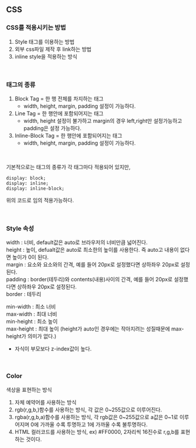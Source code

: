 ## CSS

### CSS를 적용시키는 방법
1. Style 태그를 이용하는 방법
2. 외부 css파일 제작 후 link하는 방법
3. inline style을 적용하는 방식

<br>

### 태그의 종류
1. Block Tag = 한 행 전체를 차지하는 태그
   - width, height, margin, padding 설정이 가능하다.
3. Line Tag = 한 행안에 포함되어지는 태그
   - width, height 설정이 불가하고 margin의 경우 left,right만 설정가능하고 padding은 설정 가능하다.
5. Inline-Block Tag = 한 행안에 포함되어지는 태그
   - width, height, margin, padding 설정이 가능하다.

<br>

기본적으로는 태그의 종류가 각 태그마다 적용되어 있지만, <br>
```
display: block;
display: inline;
display: inline-block;
```
위의 코드로 임의 적용가능하다.

<br>

### Style 속성
width : 너비, default값은 auto로 브라우저의 너비만큼 넓어진다. <br>
height : 높이, defualt값은 auto로 최소한의 높이를 사용한다. 즉 auto고 내용이 없다면 높이가 0이 된다. <br>
margin : 요소와 요소와의 간격, 예를 들어 20px로 설정했다면 상하좌우 20px로 설정된다. <br>
padding : border(테두리)와 contents(내용)사이의 간격, 예를 들어 20px로 설정했다면 상하좌우 20px로 설정된다. <br>
border : 테두리 <br>

min-width : 최소 너비 <br>
max-width : 최대 너비 <br>
min-height : 최소 높이 <br>
max-height : 최대 높이 (height가 auto인 경우에는 작아지려는 성질때문에 max-height가 의미가 없다.) <br>

* 자식이 부모보다 z-index값이 높다. <br>

<br>

### Color
색상을 표현하는 방식
1. 자체 예약어를 사용하는 방식
2. rgb(r,g,b,)함수를 사용하는 방식, 각 값은 0~255값으로 이루어진다.
3. rgba(r,g,b,a)함수를 사용하는 방식, 각 rgb값은 0~255값으로 a값은 0~1로 이루어지며 0에 가까울 수록 투명하고 1에 가까울 수록 불투명하다.
4. HTML 컬러코드를 사용하는 방식, ex) #FF0000, 2자리씩 16진수로 r,g,b를 표현하는 것이다.



























